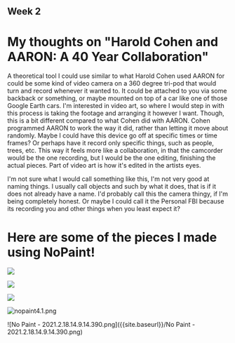 ## Week 2

# My thoughts on "Harold Cohen and AARON: A 40 Year Collaboration"



A theoretical tool I could use similar to what Harold Cohen used AARON for could be some kind of video camera on a 360 degree tri-pod that would turn and record whenever it wanted to. It could be attached to you via some backback or something, or maybe mounted on top of a car like one of those Google Earth cars. I'm interested in video art, so where I would step in with this process is taking the footage and arranging it however I want. Though, this is a bit different compared to what Cohen did with AARON. Cohen programmed AARON to work the way it did, rather than letting it move about randomly. Maybe I could have this device go off at specific times or time frames? Or perhaps have it record only specific things, such as people, trees, etc. This way it feels more like a collaboration, in that the camcorder would be the one recording, but I would be the one editing, finishing the actual pieces. Part of video art is how it's edited in the artists eyes.

I'm not sure what I would call something like this, I'm not very good at naming things. I usually call objects and such by what it does, that is if it does not already have a name. I'd probably call this the camera thingy, if I'm being completely honest. Or maybe I could call it the Personal FBI because its recording you and other things when you least expect it?

# Here are some of the pieces I made using NoPaint!

![]({{site.baseurl}}//nopaint1.png)

![]({{site.baseurl}}//nopaint2.png)

![]({{site.baseurl}}//nopaint3.png)

![nopaint4.1.png]({{site.baseurl}}/nopaint4.1.png)

![No Paint - 2021.2.18.14.9.14.390.png]({{site.baseurl}}/No Paint - 2021.2.18.14.9.14.390.png)
